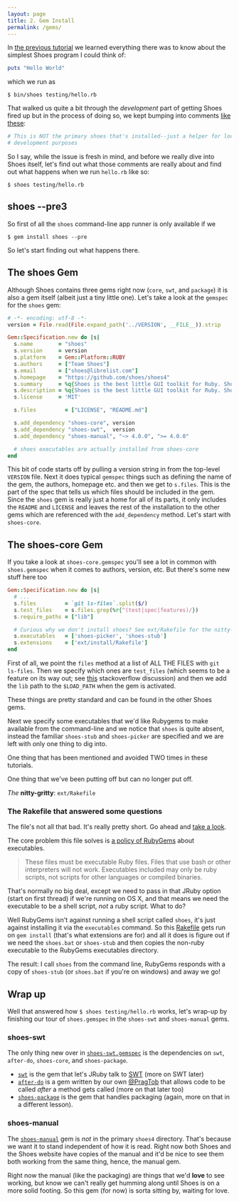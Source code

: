 ```yaml
---
layout: page
title: 2. Gem Install
permalink: /gems/
---
```


In [the previous tutorial](http://kcerb.github.io/cordwainer/start/) we learned everything there was to know about the
simplest Shoes program I could think of:

```ruby
puts "Hello World"
```

which we run as

```
$ bin/shoes testing/hello.rb
```

That walked us quite a bit through the *development* part of getting Shoes fired up but in the process of doing so, we kept bumping into comments [like these](https://github.com/shoes/shoes4/blob/master/bin/shoes#L3-L4):

```ruby
# This is NOT the primary shoes that's installed--just a helper for local
# development purposes
```

So I say, while the issue is fresh in mind, and before we really dive into Shoes itself, let's find out what those comments are really about and find out what happens when we run `hello.rb` like so:

```
$ shoes testing/hello.rb
```

## shoes --pre3

So first of all the `shoes` command-line app runner is only available if we

```
$ gem install shoes --pre
```

So let's start finding out what happens there.

## The shoes Gem

Although Shoes contains three gems right now (`core`, `swt`, and `package`) it is also a gem itself (albeit just a tiny little one). Let's take a look at the `gemspec` for the `shoes` gem:

```ruby
# -*- encoding: utf-8 -*-
version = File.read(File.expand_path('../VERSION', __FILE__)).strip

Gem::Specification.new do |s|
  s.name        = "shoes"
  s.version     = version
  s.platform    = Gem::Platform::RUBY
  s.authors     = ["Team Shoes"]
  s.email       = ["shoes@librelist.com"]
  s.homepage    = "https://github.com/shoes/shoes4"
  s.summary     = %q{Shoes is the best little GUI toolkit for Ruby. Shoes runs on JRuby only for now.}
  s.description = %q{Shoes is the best little GUI toolkit for Ruby. Shoes makes building for Mac, Windows, and Linux super simple. Shoes runs on JRuby only for now.}
  s.license     = 'MIT'

  s.files         = ["LICENSE", "README.md"]

  s.add_dependency "shoes-core", version
  s.add_dependency "shoes-swt",  version
  s.add_dependency "shoes-manual", "~> 4.0.0", ">= 4.0.0"

  # shoes executables are actually installed from shoes-core
end
```

This bit of code starts off by pulling a version string in from the top-level `VERSION` file. Next it does typical `gemspec` things such as defining the name of the gem, the authors, homepage etc. and then we get to `s.files`. This is the part of the spec that tells us which files should be included in the gem. Since the `shoes` gem is really just a home for all of its parts, it only includes the `README` and `LICENSE` and leaves the rest of the installation to the other gems which are referenced with the `add_dependency` method. Let's start with `shoes-core`.

## The shoes-core Gem

If you take a look at `shoes-core.gemspec` you'll see a lot in common with `shoes.gemspec` when it comes to authors, version, etc. But there's some new stuff here too

```ruby
Gem::Specification.new do |s|
  # ...
  s.files         = `git ls-files`.split($/)
  s.test_files    = s.files.grep(%r{^(test|spec|features)/})
  s.require_paths = ["lib"]

  # Curious why we don't install shoes? See ext/Rakefile for the nitty-gritty.
  s.executables   = ['shoes-picker', 'shoes-stub']
  s.extensions    = ['ext/install/Rakefile']
end
```

First of all, we point the `files` method at a list of ALL THE FILES with `git ls-files`. Then we specify which ones are `test_files` (which seems to be a feature on its way out; see [this](http://stackoverflow.com/questions/18871541/what-is-the-purpose-of-test-files-configuration-in-a-gemspec) stackoverflow discussion) and then we add the `lib` path to the `$LOAD_PATH` when the gem is activated.

These things are pretty standard and can be found in the other Shoes gems.

Next we specify some executables that we'd like Rubygems to make available from the command-line and we notice that `shoes` is quite absent, instead the familiar `shoes-stub` and `shoes-picker` are specified and we are left with only one thing to dig into.

One thing that has been mentioned and avoided TWO times in these tutorials.

One thing that we've been putting off but can no longer put off.

*The* **nitty-gritty**: `ext/Rakefile`

### The Rakefile that answered some questions

The file's not all that bad. It's really pretty short. Go ahead and [take a look](https://github.com/shoes/shoes4/blob/master/shoes-core/ext/install/Rakefile).

The core problem this file solves is [a policy of RubyGems](http://guides.rubygems.org/specification-reference/#executables) about executables.

>These files must be executable Ruby files. Files that use bash or other interpreters will not work.
Executables included may only be ruby scripts, not scripts for other languages or compiled binaries.

That's normally no big deal, except we need to pass in that JRuby option (start on first thread) if we're running on OS X, and that means we need the executable to be a shell script, *not* a ruby script. What to do?

Well RubyGems isn't against running a shell script called `shoes`, it's just against installing it via the `executables` command. So this [Rakefile](https://github.com/shoes/shoes4/blob/master/shoes-core/ext/install/Rakefile) gets run on `gem install` (that's what extensions are for) and all it does is figure out if we need the `shoes.bat` or `shoes-stub` and then copies the non-ruby executable to the RubyGems executables directory.

The result: I call `shoes` from the command line, RubyGems responds with a copy of `shoes-stub` (or `shoes.bat` if you're on windows) and away we go!

## Wrap up

Well that answered how `$ shoes testing/hello.rb` works, let's wrap-up by finishing our tour of `shoes.gemspec` in the `shoes-swt` and `shoes-manual` gems.

### shoes-swt

The only thing new over in [`shoes-swt.gemspec`](https://github.com/shoes/shoes4/blob/master/shoes-swt/shoes-swt.gemspec) is the dependencies on `swt`, `after-do`, `shoes-core`, and `shoes-package`.

* [`swt`](https://github.com/danlucraft/swt) is the gem that let's JRuby talk to [SWT](https://www.eclipse.org/swt/) (more on SWT later)
* [`after-do`](https://github.com/PragTob/after_do) is a gem written by our own [@PragTob](https://github.com/PragTob) that allows code to be called *after* a method gets called (more on that later too)
* [`shoes-package`](https://github.com/shoes/shoes4/tree/master/shoes-package) is the gem that handles packaging (again, more on that in a different lesson).

### shoes-manual

The [`shoes-manual`](https://github.com/shoes/shoes-manual) gem is *not* in the primary `shoes4` directory. That's because we want it to stand independent of how it is read. Right now both Shoes and the Shoes website have copies of the manual and it'd be nice to see them both working from the same thing, hence, the manual gem.

Right now the manual (like the packaging) are things that we'd **love** to see working, but know we can't really get humming along until Shoes is on a more solid footing. So this gem (for now) is sorta sitting by, waiting for love.
